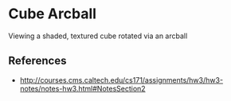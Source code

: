 # Cube Arcball

Viewing a shaded, textured cube rotated via an arcball

## References

- http://courses.cms.caltech.edu/cs171/assignments/hw3/hw3-notes/notes-hw3.html#NotesSection2
